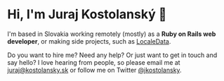 # Hi, I'm Juraj Kostolanský 👋

I'm based in Slovakia working remotely (mostly) as a **Ruby on Rails web developer**,
or making side projects, such as [LocaleData](https://www.localedata.com/).

Do you want to hire me? Need any help? Or just want to get in touch and say hello?
I love hearing from people, so please email me at [juraj@kostolansky.sk](mailto:juraj@kostolansky.sk)
or follow me on Twitter [@jkostolansky](https://twitter.com/jkostolansky).
